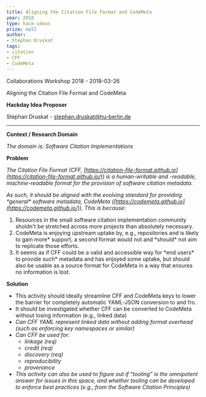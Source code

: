 ```yaml
---
title: Aligning the Citation File Format and CodeMeta
year: 2018
type: hack-ideas
prize: null
author:
- Stephan Druskat
tags:
- citation
- CFF
- CodeMeta
---
```


Collaborations Workshop 2018 - 2018-03-26

Aligning the Citation File Format and CodeMeta

**Hackday Idea Proposer**

Stephan Druskat - stephan.druskat@hu-berlin.de

---


**Context / Research Domain**

*The domain is: Software Citation Implementations*

**Problem**

*The Citation File Format (CFF, [https://citation-file-format.github.io](https://citation-file-format.github.io/)) is a human-writable and -readable, machine-readable format for the provision of software citation metadata.*

*As such, it should be aligned with the evolving standard for providing \*general\* software metadata, CodeMeta ([https://codemeta.github.io](https://codemeta.github.io/)). This is because:*

1. Resources in the small software citation implementation community sholdn't be stretched across more projects than absolutely necessary.
2. CodeMeta is enjoying upstream uptake by, e.g., repositories and is likely to gain more* support, a second format would not and \*should\* not aim to replicate those efforts.
3. It seems as if CFF could be a valid and accessible way for \*end users\* to provide such* metadata and has enjoyed some uptake, but should also be usable as a source format for CodeMeta in a way that ensures no information is lost.

**Solution**

- This activity should ideally streamline CFF and CodeMeta keys to lower the barrier for  completely automatic YAML-JSON conversion to and fro.
- It should be investigated whether CFF can be converted to CodeMeta without losing information (e.g., linked data)
- *Can CFF YAML represent linked data without adding format overhead (such as enforcing key namespaces or similar)*
- *Can CFF be used for:*
   - *linkage (req)*
   - *credit (req)*
   - *discovery (req)*
   - *reproducibility*
   - *provenance*
- *This activity can also be used to figure out if “tooling” is the omnipotent answer for issues in this space, and whether tooling can be developed to enforce best practices (e.g., from the Software Citation Principles)*



